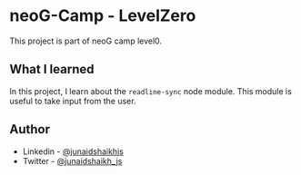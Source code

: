 # neoG-Camp - LevelZero

This project is part of neoG camp level0.

## What I learned

In this project, I learn about the ```readline-sync``` node module. This module is useful to take input from the user.

## Author

- Linkedin - [@junaidshaikhjs](https://www.linkedin.com/in/junaidshaikhjs/)
- Twitter - [@junaidshaikh_js](https://twitter.com/junaidshaikh_js)
